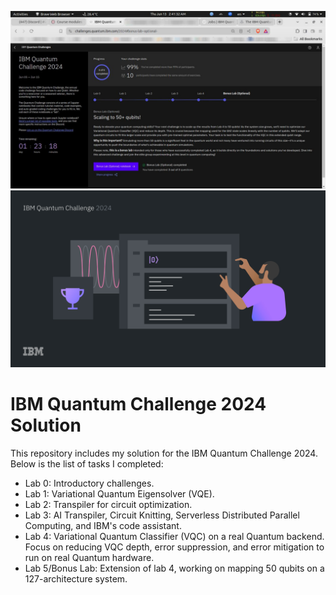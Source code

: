 ![Header](./assets/images/completion.jpg)
![Header](./assets/images/Wallpapers/wallpaper_02.jpg)

# IBM Quantum Challenge 2024 Solution


This repository includes my solution for the IBM Quantum Challenge 2024. Below is the list of tasks I completed:

- Lab 0: Introductory challenges.
- Lab 1: Variational Quantum Eigensolver (VQE).
- Lab 2: Transpiler for circuit optimization.
- Lab 3: AI Transpiler, Circuit Knitting, Serverless Distributed Parallel Computing, and IBM's code assistant.
- Lab 4: Variational Quantum Classifier (VQC) on a real Quantum backend. Focus on reducing VQC depth, error suppression, and error mitigation to run on real Quantum hardware.
- Lab 5/Bonus Lab: Extension of lab 4, working on mapping 50 qubits on a 127-architecture system.